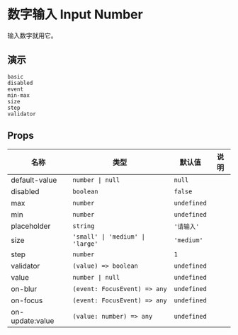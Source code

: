 # 数字输入 Input Number

输入数字就用它。

## 演示

```demo
basic
disabled
event
min-max
size
step
validator
```

## Props

| 名称            | 类型                             | 默认值      | 说明 |
| --------------- | -------------------------------- | ----------- | ---- |
| default-value   | `number \| null`                 | `null`      |      |
| disabled        | `boolean`                        | `false`     |      |
| max             | `number`                         | `undefined` |      |
| min             | `number`                         | `undefined` |      |
| placeholder     | `string`                         | `'请输入'`  |      |
| size            | `'small' \| 'medium' \| 'large'` | `'medium'`  |      |
| step            | `number`                         | `1`         |      |
| validator       | `(value) => boolean`             | `undefined` |      |
| value           | `number \| null`                 | `undefined` |      |
| on-blur         | `(event: FocusEvent) => any`     | `undefined` |      |
| on-focus        | `(event: FocusEvent) => any`     | `undefined` |      |
| on-update:value | `(value: number) => any`         | `undefined` |      |
